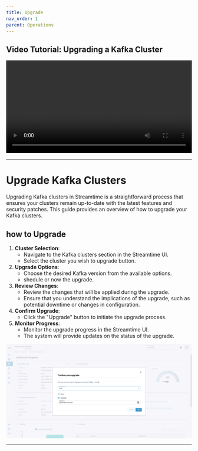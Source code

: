 ```yaml
---
title: Upgrade
nav_order: 1
parent: Operations
---
```


## Video Tutorial: Upgrading a Kafka Cluster

<video class="video-js vjs-theme-city" controls preload="auto" width="640" height="264" data-setup='{}'>
    <source src="{{ '/assets/videos/upgrade.webm' | relative_url }}" type="video/webm">
  Your browser does not support the video tag.
</video>

<style>
    video {
        width: 100%;
        height: auto;
    }
</style>

<link
  href="https://unpkg.com/video.js@7/dist/video-js.min.css"
  rel="stylesheet"
/>
<link
  href="https://unpkg.com/@videojs/themes@1/dist/city/index.css"
  rel="stylesheet"
/>

---

# Upgrade Kafka Clusters
Upgrading Kafka clusters in Streamtime is a straightforward process that ensures your clusters remain up-to-date with the latest features and security patches. This guide provides an overview of how to upgrade your Kafka clusters.

## how to Upgrade
1. **Cluster Selection**:  
   - Navigate to the Kafka clusters section in the Streamtime UI.
   - Select the cluster you wish to upgrade button.
2. **Upgrade Options**:  
   - Choose the desired Kafka version from the available options.
   - shedule or now the upgrade.
3. **Review Changes**:  
   - Review the changes that will be applied during the upgrade.
   - Ensure that you understand the implications of the upgrade, such as potential downtime or changes in configuration.
4. **Confirm Upgrade**:  
   - Click the "Upgrade" button to initiate the upgrade process.
5. **Monitor Progress**:  
   - Monitor the upgrade progress in the Streamtime UI.
   - The system will provide updates on the status of the upgrade.


![Upgrade Kafka Cluster](/assets/images/upgrade.png)

---

